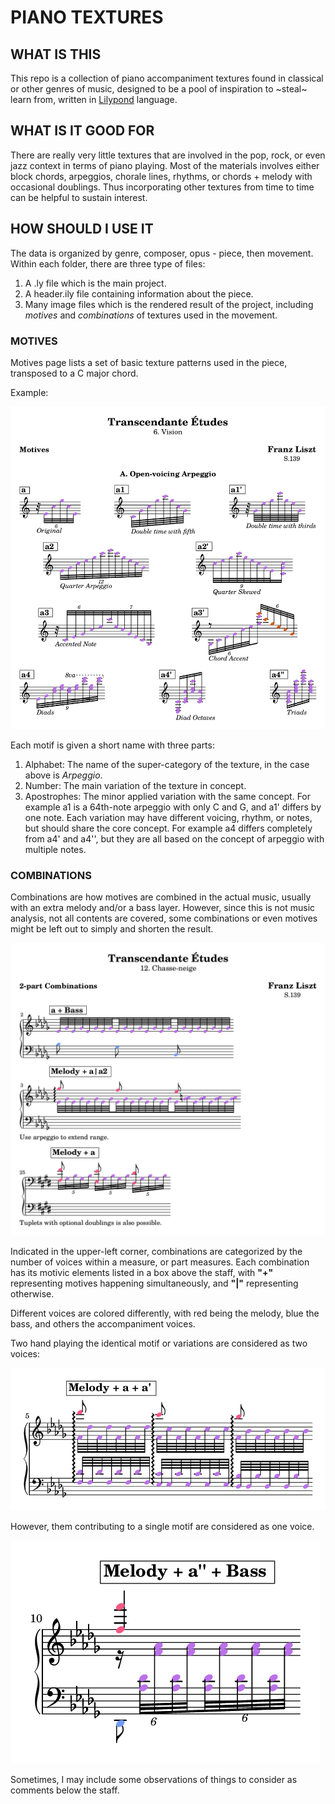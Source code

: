 # PIANO TEXTURES

## WHAT IS THIS

This repo is a collection of piano accompaniment textures found in classical or other genres of music, designed to be a pool of inspiration to ~steal~ learn from, written in [Lilypond](http://lilypond.org/) language.

## WHAT IS IT GOOD FOR

There are really very little textures that are involved in the pop, rock, or even jazz context in terms of piano playing.
Most of the materials involves either block chords, arpeggios, chorale lines, rhythms, or chords + melody with occasional doublings.
Thus incorporating other textures from time to time can be helpful to sustain interest.

## HOW SHOULD I USE IT

The data is organized by genre, composer, opus - piece, then movement.
Within each folder, there are three type of files:

1. A .ly file which is the main project.
2. A header.ily file containing information about the piece.
3. Many image files which is the rendered result of the project, including *motives* and *combinations* of textures used in the movement.

### MOTIVES

Motives page lists a set of basic texture patterns used in the piece, transposed to a C major chord.

Example:

![Franz Liszt - Transcendante Études - 6. Vision - Motives](./data/classical/liszt/transcendental_etudes/6_vision/6_vision-motives.png?raw=true)

Each motif is given a short name with three parts:

1. Alphabet: The name of the super-category of the texture, in the case above is *Arpeggio*.
2. Number: The main variation of the texture in concept.
3. Apostrophes: The minor applied variation with the same concept. For example a1 is a 64th-note arpeggio with only C and G, and a1' differs by one note. Each variation may have different voicing, rhythm, or notes, but should share the core concept. For example a4 differs completely from a4' and a4'', but they are all based on the concept of arpeggio with multiple notes.

### COMBINATIONS

Combinations are how motives are combined in the actual music, usually with an extra melody and/or a bass layer.
However, since this is not music analysis, not all contents are covered, some combinations or even motives might be left out to simply and shorten the result.

![Franz Liszt - Transcendante Études - 12. Chasse Neige - 2 part Combinations](./data/classical/liszt/transcendental_etudes/12_chasse_neige/12_chasse_neige-2_part_combinations.png?raw=true)

Indicated in the upper-left corner, combinations are categorized by the number of voices within a measure, or part measures.
Each combination has its motivic elements listed in a box above the staff, with **"+"** representing motives happening simultaneously, and **"|"** representing otherwise.

Different voices are colored differently, with red being the melody, blue the bass, and others the accompaniment voices.

Two hand playing the identical motif or variations are considered as two voices:

![Melody and motif on right hand, variation of motif on left hand](./data/classical/liszt/transcendental_etudes/12_chasse_neige/12_chasse_neige-page4.png?raw=true)

However, them contributing to a single motif are considered as one voice.

![Melody on right hand, bass on left, with both hands splitting the middle voice](./data/classical/liszt/transcendental_etudes/12_chasse_neige/12_chasse_neige-page6.png?raw=true)

Sometimes, I may include some observations of things to consider as comments below the staff.
